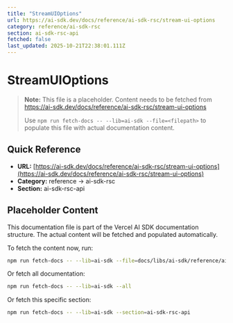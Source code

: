 ```yaml
---
title: "StreamUIOptions"
url: https://ai-sdk.dev/docs/reference/ai-sdk-rsc/stream-ui-options
category: reference/ai-sdk-rsc
section: ai-sdk-rsc-api
fetched: false
last_updated: 2025-10-21T22:38:01.111Z
---
```


# StreamUIOptions

> **Note:** This file is a placeholder. Content needs to be fetched from https://ai-sdk.dev/docs/reference/ai-sdk-rsc/stream-ui-options
>
> Use `npm run fetch-docs -- --lib=ai-sdk --file=<filepath>` to populate this file with actual documentation content.

## Quick Reference

- **URL:** [https://ai-sdk.dev/docs/reference/ai-sdk-rsc/stream-ui-options](https://ai-sdk.dev/docs/reference/ai-sdk-rsc/stream-ui-options)
- **Category:** reference → ai-sdk-rsc
- **Section:** ai-sdk-rsc-api

## Placeholder Content

This documentation file is part of the Vercel AI SDK documentation structure.
The actual content will be fetched and populated automatically.

To fetch the content now, run:

```bash
npm run fetch-docs -- --lib=ai-sdk --file=docs/libs/ai-sdk/reference/ai-sdk-rsc/stream-ui-options.md
```

Or fetch all documentation:

```bash
npm run fetch-docs -- --lib=ai-sdk --all
```

Or fetch this specific section:

```bash
npm run fetch-docs -- --lib=ai-sdk --section=ai-sdk-rsc-api
```
